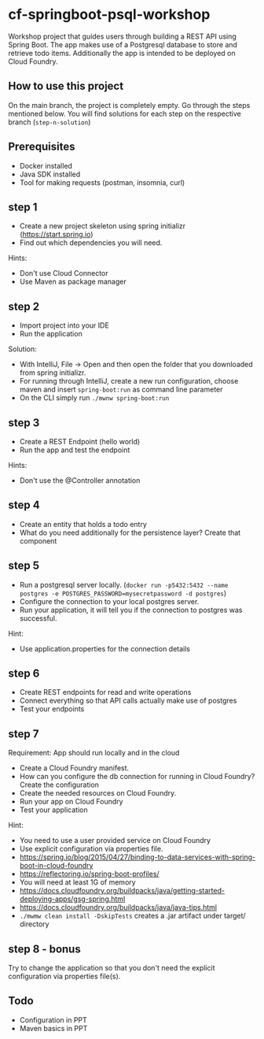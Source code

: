 # cf-springboot-psql-workshop

Workshop project that guides users through building a REST API using Spring Boot. The app makes use of a Postgresql database to store and retrieve todo items. Additionally the app is intended to be deployed on Cloud Foundry. 

## How to use this project
On the main branch, the project is completely empty. Go through the steps mentioned below. You will find solutions for each step on the respective branch (`step-n-solution`)

## Prerequisites
* Docker installed 
* Java SDK installed
* Tool for making requests (postman, insomnia, curl)

## step 1 
* Create a new project skeleton using spring initializr (https://start.spring.io)
* Find out which dependencies you will need. 

Hints: 
* Don't use Cloud Connector 
* Use Maven as package manager

## step 2
* Import project into your IDE
* Run the application 

Solution:
* With IntelliJ, File -> Open and then open the folder that you downloaded from spring initializr. 
* For running through IntelliJ, create a new run configuration, choose maven and insert `spring-boot:run` as command line parameter  
* On the CLI simply run `./mwnw spring-boot:run`

## step 3
* Create a REST Endpoint (hello world)
* Run the app and test the endpoint

Hints:
* Don't use the @Controller annotation

## step 4 
* Create an entity that holds a todo entry 
* What do you need additionally for the persistence layer? Create that component

## step 5 
* Run a postgresql server locally. (`docker run -p5432:5432 --name postgres -e POSTGRES_PASSWORD=mysecretpassword -d postgres`)
* Configure the connection to your local postgres server.
* Run your application, it will tell you if the connection to postgres was successful. 

Hint:
* Use application.properties for the connection details

## step 6 
* Create REST endpoints for read and write operations
* Connect everything so that API calls actually make use of postgres
* Test your endpoints

## step 7 
Requirement: App should run locally and in the cloud

* Create a Cloud Foundry manifest.
* How can you configure the db connection for running in Cloud Foundry? Create the configuration
* Create the needed resources on Cloud Foundry.
* Run your app on Cloud Foundry
* Test your application

Hint: 
* You need to use a user provided service on Cloud Foundry
* Use explicit configuration via properties file. 
* https://spring.io/blog/2015/04/27/binding-to-data-services-with-spring-boot-in-cloud-foundry
* https://reflectoring.io/spring-boot-profiles/ 
* You will need at least 1G of memory
* https://docs.cloudfoundry.org/buildpacks/java/getting-started-deploying-apps/gsg-spring.html
* https://docs.cloudfoundry.org/buildpacks/java/java-tips.html
* `./mwmw clean install -DskipTests` creates a .jar artifact under target/ directory

## step 8 - bonus
Try to change the application so that you don't need the explicit configuration via properties file(s).

## Todo
* Configuration in PPT
* Maven basics in PPT
